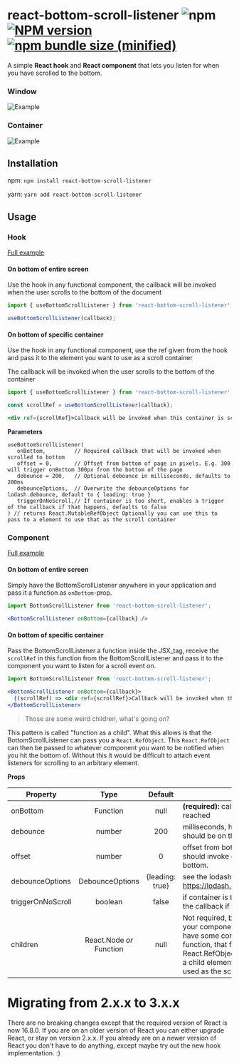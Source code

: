 # react-bottom-scroll-listener ![npm](https://img.shields.io/npm/dm/react-bottom-scroll-listener.svg) [![NPM version](https://img.shields.io/npm/v/react-bottom-scroll-listener.svg?style=flat)](https://www.npmjs.com/package/react-bottom-scroll-listener) [![npm bundle size (minified)](https://img.shields.io/bundlephobia/minzip/react-bottom-scroll-listener.svg)](https://github.com/karl-run/react-bottom-scroll-listener)

A simple **React hook** and **React component** that lets you listen for when you have scrolled to the bottom.

### Window

![Example](./example.gif)

### Container

![Example](./example_inner.gif)

## Installation

npm:
`npm install react-bottom-scroll-listener`

yarn:
`yarn add react-bottom-scroll-listener`

## Usage

### Hook

[Full example](/example/src/HookExample.js)

#### On bottom of entire screen

Use the hook in any functional component, the callback will be invoked
when the user scrolls to the bottom of the document

```jsx
import { useBottomScrollListener } from 'react-bottom-scroll-listener';

useBottomScrollListener(callback);
```

#### On bottom of specific container

Use the hook in any functional component, use the ref given from the hook
and pass it to the element you want to use as a scroll container

The callback will be invoked when the user scrolls to the bottom of the container

```jsx
import { useBottomScrollListener } from 'react-bottom-scroll-listener';

const scrollRef = useBottomScrollListener(callback);

<div ref={scrollRef}>Callback will be invoked when this container is scrolled to bottom.</div>
```

**Parameters**

```
useBottomScrollListener(
   onBottom,         // Required callback that will be invoked when scrolled to bottom
   offset = 0,       // Offset from bottom of page in pixels. E.g. 300 will trigger onBottom 300px from the bottom of the page
   debounce = 200,   // Optional debounce in milliseconds, defaults to 200ms
   debounceOptions,  // Overwrite the debounceOptions for lodash.debounce, default to { leading: true }
   triggerOnNoScroll,// If container is too short, enables a trigger of the callback if that happens, defaults to false
) // returns React.MutableRefObject Optionally you can use this to pass to a element to use that as the scroll container
```

### Component

[Full example](/example/src/ComponentExample.js)

#### On bottom of entire screen

Simply have the BottomScrollListener anywhere in your application and pass it a function as `onBottom`-prop.

```jsx
import BottomScrollListener from 'react-bottom-scroll-listener';

<BottomScrollListener onBottom={callback} />
```

#### On bottom of specific container

Pass the BottomScrollListener a function inside the JSX_tag, receive the `scrollRef` in this function from the BottomScrollListener
and pass it to the component you want to listen for a scroll event on.

```jsx
import BottomScrollListener from 'react-bottom-scroll-listener';

<BottomScrollListener onBottom={callback}>
  {(scrollRef) => <div ref={scrollRef}>Callback will be invoked when this container is scrolled to bottom.</div>}
</BottomScrollListener>
```

> Those are some weird children, what's going on?

This pattern is called "function as a child". What this allows is that the BottomScrollListener can pass you a `React.RefObject`. This
`React.RefObject` can then be passed to whatever component you want to be notified when you hit the bottom of. Without this it would be
difficult to attach event listeners for scrolling to an arbitrary element.

**Props**

| Property          |           Type           |     Default     | Description                                                                                                                                                                                                                                                                                 |
| ----------------- | :----------------------: | :-------------: | ------------------------------------------------------------------------------------------------------------------------------------------------------------------------------------------------------------------------------------------------------------------------------------------- |
| onBottom          |         Function         |      null       | **(required):** callback invoked when bottom is reached                                                                                                                                                                                                                                     |
| debounce          |          number          |       200       | milliseconds, how much debounce there should be on the callback                                                                                                                                                                                                                             |
| offset            |          number          |        0        | offset from bottom in pixels. E.g. 300 if it should invoke `onBottom` 300px before the bottom.                                                                                                                                                                                              |
| debounceOptions   |     DebounceOptions      | {leading: true} | see the lodash.debounce options: see https://lodash.com/docs/4.17.15#debounce                                                                                                                                                                                                               |
| triggerOnNoScroll |         boolean          |      false      | if container is too short, enables a trigger of the callback if that happens                                                                                                                                                                                             |
| children          | React.Node _or_ Function |      null       | Not required, but you can use this to wrap your components. Most useful when you have some conditional rendering. If this is a function, that function will receive a React.RefObject that _needs_ to be passed to a child element. This element will then be used as the scroll container. |

# Migrating from 2.x.x to 3.x.x

There are no breaking changes except that the required version of React is now 16.8.0. If you are on an
older version of React you can either upgrade React, or stay on version 2.x.x. If you already
are on a newer version of React you don't have to do anything, except maybe try out the new hook implementation. :)
